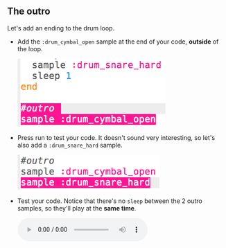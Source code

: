 ## The outro

Let's add an ending to the drum loop.

+ Add the `:drum_cymbal_open` sample at the end of your code, **outside** of the loop.
    
    ![skjermbilde](images/drum-outro-1.png)

+ Press run to test your code. It doesn't sound very interesting, so let's also add a `:drum_snare_hard` sample.
    
    ![skjermbilde](images/drum-outro-2.png)

+ Test your code. Notice that there's no `sleep` between the 2 outro samples, so they'll play at the **same time**.
    
    <div id="audio-preview" class="pdf-hidden">
      <audio controls preload> <source src="resources/drums-outro.mp3" type="audio/mpeg"> Your browser does not support the <code>audio</code> element. </audio>
    </div>